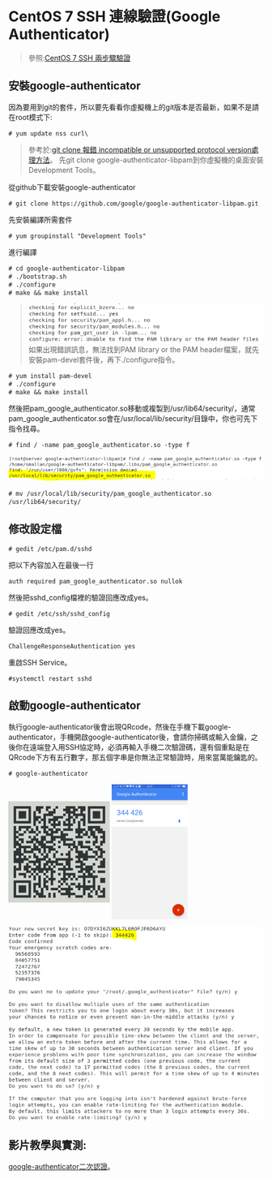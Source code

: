 # CentOS 7 SSH 連線驗證(Google Authenticator)  
> 參照:[CentOS 7 SSH 兩步驟驗證](https://kenwu0310.wordpress.com/2016/12/09/centos-7-ssh-%E9%9B%99%E5%9B%A0%E7%B4%A0%E8%AA%8D%E8%AD%89-using-google-authenticator/)
## 安裝google-authenticator
因為要用到git的套件，所以要先看看你虛擬機上的git版本是否最新，如果不是請在root模式下:
```
# yum update nss curl\
```
>參考於:[git clone 報錯 incompatible or unsupported protocol version處理方法](https://blog.csdn.net/feinifi/article/details/79629904)。
先git clone google-authenticator-libpam到你虛擬機的桌面安裝Development Tools。

從github下載安裝google-authenticator
```
# git clone https://github.com/google/google-authenticator-libpam.git
```
先安裝編譯所需套件
```
# yum groupinstall "Development Tools" 
```
進行編譯
```
# cd google-authenticator-libpam
# ./bootstrap.sh
# ./configure
# make && make install
```
>![](image/b.PNG)                  
如果出現錯誤訊息，無法找到PAM library or the PAM header檔案，就先安裝pam-devel套件後，再下./configure指令。
```
# yum install pam-devel
# ./configure
# make && make install
```
然後把pam_google_authenticator.so移動或複製到/usr/lib64/security/，通常pam_google_authenticator.so會在/usr/local/lib/security/目錄中，你也可先下指令找尋。
```
# find / -name pam_google_authenticator.so -type f
```
![](image/a.PNG)
```
# mv /usr/local/lib/security/pam_google_authenticator.so /usr/lib64/security/
```
## 修改設定檔
```
# gedit /etc/pam.d/sshd
```
把以下內容加入在最後一行
```
auth required pam_google_authenticator.so nullok
```
然後把sshd_config檔裡的驗證回應改成yes。
```
# gedit /etc/ssh/sshd_config
```
驗證回應改成yes。
```
ChallengeResponseAuthentication yes
```
重啟SSH Service。
```
#systemctl restart sshd
```
## 啟動google-authenticator
執行google-authenticator後會出現QRcode，然後在手機下載google-authenticator，手機開啟google-authenticator後，會請你掃碼或輸入金鑰，之後你在遠端登入用SSH協定時，必須再輸入手機二次驗證碼，還有個重點是在QRcode下方有五行數字，那五個字串是你無法正常驗證時，用來當萬能鑰匙的。
```
# google-authenticator
```
<img src="image/c.PNG" width = "200"  align=center />
<img src="image/e.png" width = "150"  align=center />


![](image/d.PNG)

## 影片教學與實測:
[google-authenticator二次認證](https://www.youtube.com/watch?v=xyS7Ms2LalM)。
